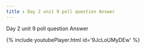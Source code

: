 ```yaml
---
title : Day 2 unit 9 poll question Answer
---
```


Day 2 unit 9 poll question Answer



{% include youtubePlayer.html id='9JcLoUMyDEw' %}
